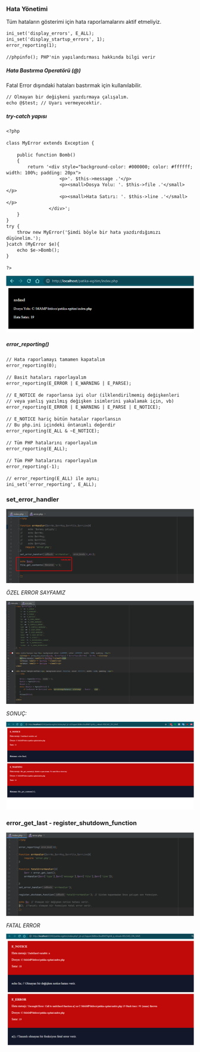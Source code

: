 ### Hata Yönetimi

Tüm hataların gösterimi için hata raporlamalarını aktif etmeliyiz.

```
ini_set('display_errors', E_ALL);
ini_set('display_startup_errors', 1);
error_reporting(1);

//phpinfo(); PHP'nin yapılandırması hakkında bilgi verir
```

##### Hata Bastırma Operatörü (@)

Fatal Error dışındaki hataları bastırmak için kullanılabilir.

```
// Olmayan bir değişkeni yazdırmaya çalışalım.
echo @$test; // Uyarı vermeyecektir.
```

##### try-catch yapısı

```
<?php

class MyError extends Exception {

    public function Bomb()
    {
        return '<div style="background-color: #000000; color: #ffffff; width: 100%; padding: 20px">
                    <p>'. $this->message .'</p>
                    <p><small>Dosya Yolu: '. $this->file .'</small></p>
                    <p><small>Hata Satırı: '. $this->line .'</small></p>
                </div>';
    }
}
try {
    throw new MyError('Şimdi böyle bir hata yazdırdığımızı düşünelim.');
}catch (MyError $e){
    echo $e->Bomb();
}

?>
```
![img.png](img.png)

##### error_reporting()

```
// Hata raporlamayı tamamen kapatalım
error_reporting(0);

// Basit hataları raporlayalım
error_reporting(E_ERROR | E_WARNING | E_PARSE);

// E_NOTICE de raporlansa iyi olur (ilklendirilmemiş değişkenleri
// veya yanlış yazılmış değişken isimlerini yakalamak için, vb)
error_reporting(E_ERROR | E_WARNING | E_PARSE | E_NOTICE);

// E_NOTICE hariç bütün hatalar raporlansın
// Bu php.ini içindeki öntanımlı değerdir
error_reporting(E_ALL & ~E_NOTICE);

// Tüm PHP hatalarını raporlayalım
error_reporting(E_ALL);

// Tüm PHP hatalarını raporlayalım
error_reporting(-1);

// error_reporting(E_ALL) ile aynı;
ini_set('error_reporting', E_ALL);
```

### set_error_handler

![img_2.png](img_2.png)

*ÖZEL ERROR SAYFAMIZ*

![img_3.png](img_3.png)

*SONUÇ:*

![img_4.png](img_4.png)

### error_get_last - register_shutdown_function

![img_5.png](img_5.png) 

*FATAL ERROR*

![img_6.png](img_6.png)